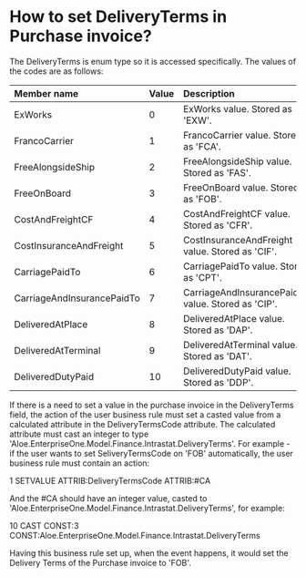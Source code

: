 
# How to set DeliveryTerms in Purchase invoice?

The DeliveryTerms is enum type so it is accessed specifically. The values of the codes are as follows:

|Member name|Value|Description
|:-----|:-----|:-----
|ExWorks|0|ExWorks value. Stored as 'EXW'.
|FrancoCarrier|1|FrancoCarrier value. Stored as 'FCA'.
|FreeAlongsideShip|2|FreeAlongsideShip value. Stored as 'FAS'.
|FreeOnBoard|3|FreeOnBoard value. Stored as 'FOB'.
|CostAndFreightCF|4|CostAndFreightCF value. Stored as 'CFR'.
|CostInsuranceAndFreight|5|CostInsuranceAndFreight value. Stored as 'CIF'.
|CarriagePaidTo|6|CarriagePaidTo value. Stored as 'CPT'.
|CarriageAndInsurancePaidTo|7|CarriageAndInsurancePaidTo value. Stored as 'CIP'.
|DeliveredAtPlace|8|DeliveredAtPlace value. Stored as 'DAP'.
|DeliveredAtTerminal|9|DeliveredAtTerminal value. Stored as 'DAT'.
|DeliveredDutyPaid|10|DeliveredDutyPaid value. Stored as 'DDP'.


If there is a need to set a value in the purchase invoice in the DeliveryTerms field, the action of the user business rule must set a casted value from a calculated attribute in the DeliveryTermsCode attribute. The calculated attribute must cast an integer to type <br>
'Aloe.EnterpriseOne.Model.Finance.Intrastat.DeliveryTerms'. For example - if the user wants to set SeliveryTermsCode on 'FOB' automatically, the user business rule must contain an action:

1 SETVALUE ATTRIB:DeliveryTermsCode ATTRIB:#CA

And the #CA should have an integer value, casted to 'Aloe.EnterpriseOne.Model.Finance.Intrastat.DeliveryTerms', for example:

10 CAST CONST:3 CONST:Aloe.EnterpriseOne.Model.Finance.Intrastat.DeliveryTerms

Having this business rule set up, when the event happens, it would set the Delivery Terms of the Purchase invoice to 'FOB'.

